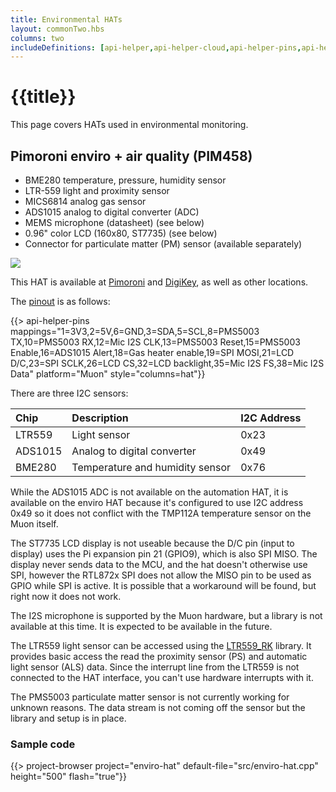 ```yaml
---
title: Environmental HATs
layout: commonTwo.hbs
columns: two
includeDefinitions: [api-helper,api-helper-cloud,api-helper-pins,api-helper-projects,zip]
---
```


# {{title}}

This page covers HATs used in environmental monitoring.

## Pimoroni enviro + air quality (PIM458)

- BME280 temperature, pressure, humidity sensor
- LTR-559 light and proximity sensor 
- MICS6814 analog gas sensor
- ADS1015 analog to digital converter (ADC)
- MEMS microphone (datasheet) (see below)
- 0.96" color LCD (160x80, ST7735) (see below)
- Connector for particulate matter (PM) sensor (available separately)

![](/assets/images/muon-hats/automation-hats/pimoroni-enviro-hat.png)

This HAT is available at [Pimoroni](https://shop.pimoroni.com/products/enviro?variant=31155658457171) and [DigiKey](https://shop.pimoroni.com/products/enviro?variant=31155658457171), as well as other locations.

The [pinout](https://pinout.xyz/pinout/enviro_plus) is as follows:

{{> api-helper-pins mappings="1=3V3,2=5V,6=GND,3=SDA,5=SCL,8=PMS5003 TX,10=PMS5003 RX,12=Mic I2S CLK,13=PMS5003 Reset,15=PMS5003 Enable,16=ADS1015 Alert,18=Gas heater enable,19=SPI MOSI,21=LCD D/C,23=SPI SCLK,26=LCD CS,32=LCD backlight,35=Mic I2S FS,38=Mic I2S Data" platform="Muon" style="columns=hat"}}

There are three I2C sensors:

| Chip    | Description | I2C Address |
| :------ | :--- | :--- |
| LTR559  | Light sensor | 0x23 |
| ADS1015 | Analog to digital converter | 0x49 |
| BME280  | Temperature and humidity sensor | 0x76 |

While the ADS1015 ADC is not available on the automation HAT, it is available on the enviro HAT because it's configured to use I2C address 0x49 so it does not conflict with the TMP112A temperature sensor on the Muon itself.

The ST7735 LCD display is not useable because the D/C pin (input to display) uses the Pi expansion pin 21 (GPIO9), which is also SPI MISO. The display never sends data to the MCU, and the hat doesn't otherwise use SPI, however the RTL872x SPI does not allow the MISO pin to be used as GPIO while SPI is active. It is possible that a workaround will be found, but right now it does not work.

The I2S microphone is supported by the Muon hardware, but a library is not available at this time. It is expected to be available in the future.

The LTR559 light sensor can be accessed using the [LTR559_RK](https://github.com/rickkas7/LTR559_RK/) library. It provides basic access
the read the proximity sensor (PS) and automatic light sensor (ALS) data. Since the interrupt line from the LTR559 is not connected to 
the HAT interface, you can't use hardware interrupts with it.

The PMS5003 particulate matter sensor is not currently working for unknown reasons. The data stream is not coming off the
sensor but the library and setup is in place.

### Sample code

{{> project-browser project="enviro-hat" default-file="src/enviro-hat.cpp" height="500" flash="true"}}
